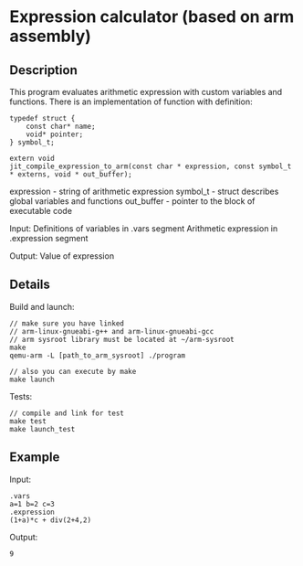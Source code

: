# Expression calculator (based on arm assembly)

## Description

This program evaluates arithmetic expression with custom variables and functions.
There is an implementation of function with definition:

```
typedef struct {
	const char* name;
	void* pointer;
} symbol_t;

extern void
jit_compile_expression_to_arm(const char * expression, const symbol_t * externs, void * out_buffer);
```

expression - string of arithmetic expression
symbol_t - struct describes global variables and functions
out_buffer - pointer to the block of executable code

Input:
Definitions of variables in .vars segment
Arithmetic expression in .expression segment

Output:
Value of expression

## Details

Build and launch:

```
// make sure you have linked 
// arm-linux-gnueabi-g++ and arm-linux-gnueabi-gcc
// arm sysroot library must be located at ~/arm-sysroot
make
qemu-arm -L [path_to_arm_sysroot] ./program

// also you can execute by make
make launch
```

Tests:
```
// compile and link for test
make test
make launch_test
```

## Example

Input:
```
.vars
a=1 b=2 c=3
.expression
(1+a)*c + div(2+4,2)
```
Output:
```
9
```
